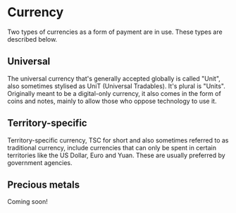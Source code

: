 # Currency
Two types of currencies as a form of payment are in use. These types are described below.

## Universal
The universal currency that's generally accepted globally is called "Unit", also sometimes stylised as UniT (Universal Tradables). It's plural is "Units". Originally meant to be a digital-only currency, it also comes in the form of coins and notes, mainly to allow those who oppose technology to use it.

## Territory-specific
Territory-specific currency, TSC for short and also sometimes referred to as traditional currency, include currencies that can only be spent in certain territories like the US Dollar, Euro and Yuan. These are usually preferred by government agencies.

## Precious metals
Coming soon!
